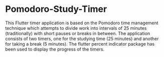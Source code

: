 # Pomodoro-Study-Timer
 
This Flutter timer application is based on the Pomodoro time management technique which attempts to divide work into intervals of 25 minutes (traditionally) with short pauses or breaks in between. 
The application consists of two timers, one for the studying time (25 minutes) and another for taking a break (5 minutes). The flutter percent indicator package has been used to display the progress of the timers.
